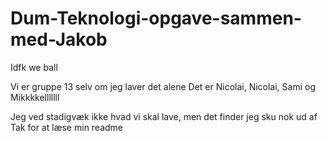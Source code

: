 # Dum-Teknologi-opgave-sammen-med-Jakob
Idfk we ball

Vi er gruppe 13 selv om jeg laver det alene 
Det er Nicolai, Nicolai, Sami og Mikkkkelllllll

Jeg ved stadigvæk ikke hvad vi skal lave, men det finder jeg sku nok ud af
Tak for at læse min readme
